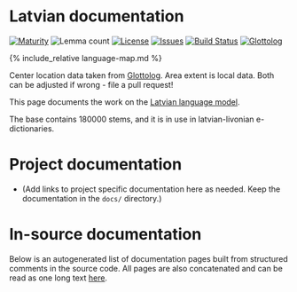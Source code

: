 # Latvian documentation

<div class="twocolumn map" markdown="1">

[![Maturity](https://img.shields.io/endpoint?url=https%3A%2F%2Fraw.githubusercontent.com%2Fgiellalt%2Flang-lav%2Fgh-pages%2Fmaturity.json)](https://giellalt.github.io/MaturityClassification.html)
![Lemma count](https://img.shields.io/endpoint?url=https%3A%2F%2Fraw.githubusercontent.com%2Fgiellalt%2Flang-lav%2Fgh-pages%2Flemmacount.json)
[![License](https://img.shields.io/github/license/giellalt/lang-lav)](https://github.com/giellalt/lang-lav/blob/main/LICENSE)
[![Issues](https://img.shields.io/github/issues/giellalt/lang-lav)](https://github.com/giellalt/lang-lav/issues)
[![Build Status](https://builds.giellalt.org/api/badge/lang-lav?label=CI)](https://builds.giellalt.org/pipelines/lang-lav/builds/latest)
[![Glottolog](https://img.shields.io/badge/Glottolog-green)](https://glottolog.org/resource/languoid/id/latv1249)

{% include_relative language-map.md %}

Center location data taken from [Glottolog](https://glottolog.org/). Area extent is local data. Both can be adjusted if wrong - file a pull request!

</div>

This page documents the work on the [Latvian language model](http://github.com/giellalt/lang-lav). 

The base contains 180000 stems, and it is in use in latvian-livonian e-dictionaries.

# Project documentation

* (Add links to project specific documentation here as needed. Keep the documentation in the `docs/` directory.)

# In-source documentation

Below is an autogenerated list of documentation pages built from structured comments in the source code. All pages are also concatenated and can be read as one long text [here](lav.md).

